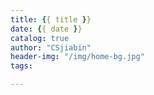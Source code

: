 ```yaml
---
title: {{ title }}
date: {{ date }}
catalog: true
author: "CSjiabin"
header-img: "/img/home-bg.jpg"
tags:

---
```

